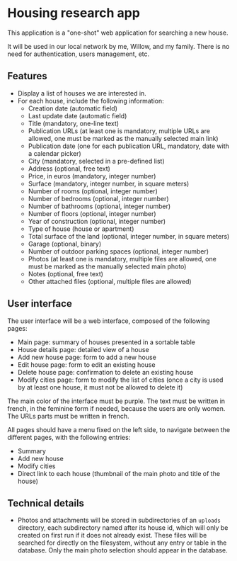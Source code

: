 # Housing research app

This application is a "one-shot" web application for searching a new house.

It will be used in our local network by me, Willow, and my family.
There is no need for authentication, users management, etc.

## Features

- Display a list of houses we are interested in.
- For each house, include the following information:
  - Creation date (automatic field)
  - Last update date (automatic field)
  - Title (mandatory, one-line text)
  - Publication URLs (at least one is mandatory, multiple URLs are allowed, one must be marked as the manually selected main link)
  - Publication date (one for each publication URL, mandatory, date with a calendar picker)
  - City (mandatory, selected in a pre-defined list)
  - Address (optional, free text)
  - Price, in euros (mandatory, integer number)
  - Surface (mandatory, integer number, in square meters)
  - Number of rooms (optional, integer number)
  - Number of bedrooms (optional, integer number)
  - Number of bathrooms (optional, integer number)
  - Number of floors (optional, integer number)
  - Year of construction (optional, integer number)
  - Type of house (house or apartment)
  - Total surface of the land (optional, integer number, in square meters)
  - Garage (optional, binary)
  - Number of outdoor parking spaces (optional, integer number)
  - Photos (at least one is mandatory, multiple files are allowed, one must be marked as the manually selected main photo)
  - Notes (optional, free text)
  - Other attached files (optional, multiple files are allowed)

## User interface

The user interface will be a web interface, composed of the following pages:

- Main page: summary of houses presented in a sortable table
- House details page: detailed view of a house
- Add new house page: form to add a new house
- Edit house page: form to edit an existing house
- Delete house page: confirmation to delete an existing house
- Modify cities page: form to modify the list of cities (once a city is used by at least one house, it must not be allowed to delete it)

The main color of the interface must be purple.
The text must be written in french, in the feminine form if needed, because the users are only women.
The URLs parts must be written in french.

All pages should have a menu fixed on the left side, to navigate between the different pages, with the following entries:

- Summary
- Add new house
- Modify cities
- Direct link to each house (thumbnail of the main photo and title of the house)

## Technical details

- Photos and attachments will be stored in subdirectories of an `uploads` directory, each subdirectory named after its house id, which will only be created on first run if it does not already exist. These files will be searched for directly on the filesystem, without any entry or table in the database. Only the main photo selection should appear in the database.
